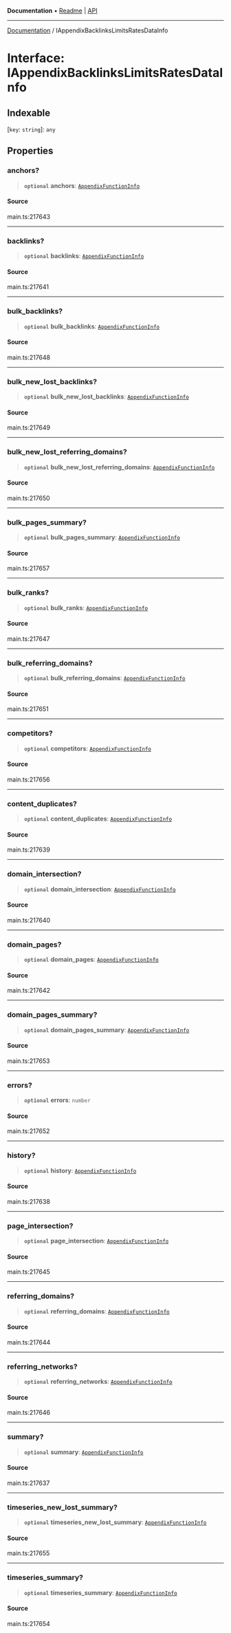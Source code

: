 **Documentation** • [Readme](../README.md) \| [API](../globals.md)

***

[Documentation](../README.md) / IAppendixBacklinksLimitsRatesDataInfo

# Interface: IAppendixBacklinksLimitsRatesDataInfo

## Indexable

 \[`key`: `string`\]: `any`

## Properties

### anchors?

> **`optional`** **anchors**: [`AppendixFunctionInfo`](../classes/AppendixFunctionInfo.md)

#### Source

main.ts:217643

***

### backlinks?

> **`optional`** **backlinks**: [`AppendixFunctionInfo`](../classes/AppendixFunctionInfo.md)

#### Source

main.ts:217641

***

### bulk\_backlinks?

> **`optional`** **bulk\_backlinks**: [`AppendixFunctionInfo`](../classes/AppendixFunctionInfo.md)

#### Source

main.ts:217648

***

### bulk\_new\_lost\_backlinks?

> **`optional`** **bulk\_new\_lost\_backlinks**: [`AppendixFunctionInfo`](../classes/AppendixFunctionInfo.md)

#### Source

main.ts:217649

***

### bulk\_new\_lost\_referring\_domains?

> **`optional`** **bulk\_new\_lost\_referring\_domains**: [`AppendixFunctionInfo`](../classes/AppendixFunctionInfo.md)

#### Source

main.ts:217650

***

### bulk\_pages\_summary?

> **`optional`** **bulk\_pages\_summary**: [`AppendixFunctionInfo`](../classes/AppendixFunctionInfo.md)

#### Source

main.ts:217657

***

### bulk\_ranks?

> **`optional`** **bulk\_ranks**: [`AppendixFunctionInfo`](../classes/AppendixFunctionInfo.md)

#### Source

main.ts:217647

***

### bulk\_referring\_domains?

> **`optional`** **bulk\_referring\_domains**: [`AppendixFunctionInfo`](../classes/AppendixFunctionInfo.md)

#### Source

main.ts:217651

***

### competitors?

> **`optional`** **competitors**: [`AppendixFunctionInfo`](../classes/AppendixFunctionInfo.md)

#### Source

main.ts:217656

***

### content\_duplicates?

> **`optional`** **content\_duplicates**: [`AppendixFunctionInfo`](../classes/AppendixFunctionInfo.md)

#### Source

main.ts:217639

***

### domain\_intersection?

> **`optional`** **domain\_intersection**: [`AppendixFunctionInfo`](../classes/AppendixFunctionInfo.md)

#### Source

main.ts:217640

***

### domain\_pages?

> **`optional`** **domain\_pages**: [`AppendixFunctionInfo`](../classes/AppendixFunctionInfo.md)

#### Source

main.ts:217642

***

### domain\_pages\_summary?

> **`optional`** **domain\_pages\_summary**: [`AppendixFunctionInfo`](../classes/AppendixFunctionInfo.md)

#### Source

main.ts:217653

***

### errors?

> **`optional`** **errors**: `number`

#### Source

main.ts:217652

***

### history?

> **`optional`** **history**: [`AppendixFunctionInfo`](../classes/AppendixFunctionInfo.md)

#### Source

main.ts:217638

***

### page\_intersection?

> **`optional`** **page\_intersection**: [`AppendixFunctionInfo`](../classes/AppendixFunctionInfo.md)

#### Source

main.ts:217645

***

### referring\_domains?

> **`optional`** **referring\_domains**: [`AppendixFunctionInfo`](../classes/AppendixFunctionInfo.md)

#### Source

main.ts:217644

***

### referring\_networks?

> **`optional`** **referring\_networks**: [`AppendixFunctionInfo`](../classes/AppendixFunctionInfo.md)

#### Source

main.ts:217646

***

### summary?

> **`optional`** **summary**: [`AppendixFunctionInfo`](../classes/AppendixFunctionInfo.md)

#### Source

main.ts:217637

***

### timeseries\_new\_lost\_summary?

> **`optional`** **timeseries\_new\_lost\_summary**: [`AppendixFunctionInfo`](../classes/AppendixFunctionInfo.md)

#### Source

main.ts:217655

***

### timeseries\_summary?

> **`optional`** **timeseries\_summary**: [`AppendixFunctionInfo`](../classes/AppendixFunctionInfo.md)

#### Source

main.ts:217654
